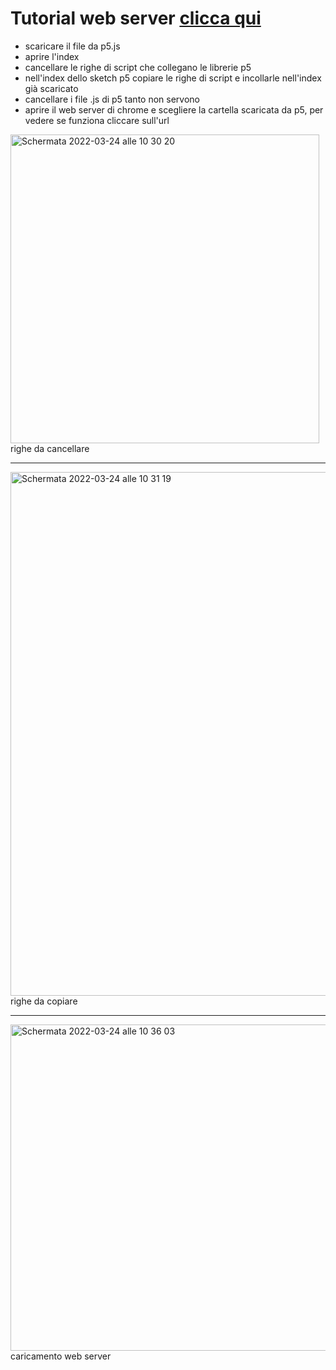 # Tutorial web server [clicca qui](https://www.youtube.com/watch?v=Yc1g6_X8YFg) #

- scaricare il file da p5.js
- aprire l'index
- cancellare le righe di script che collegano le librerie p5
- nell'index dello sketch p5 copiare le righe di script e incollarle nell'index già scaricato
- cancellare i file .js di p5 tanto non servono
- aprire il web server di chrome e scegliere la cartella scaricata da p5, per vedere se funziona cliccare sull'url

<img width="494" alt="Schermata 2022-03-24 alle 10 30 20" src="https://user-images.githubusercontent.com/79915170/159885953-0bd48c65-691b-4d08-8345-f128cebedef5.png">
 righe da cancellare 

***

<img width="838" alt="Schermata 2022-03-24 alle 10 31 19" src="https://user-images.githubusercontent.com/79915170/159886132-298d6497-7b09-48e8-a093-dc6e402a27f3.png">
righe da copiare 

***

<img width="522" alt="Schermata 2022-03-24 alle 10 36 03" src="https://user-images.githubusercontent.com/79915170/159887025-4be47b13-ae60-440b-bf3d-119771a50deb.png">  
caricamento web server
